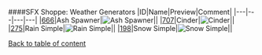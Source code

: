 ####SFX Shoppe: Weather Generators
|ID|Name|Preview|Comment|
|---|---|---|---|
|[666](https://github.com/alexey-lysiuk/Realm667-AAA-Cache/raw/master/data/0666.zip)|Ash Spawner|![Ash Spawner](http://www.realm667.com//images/content/repository/sfxshoppe/AshSpawner.png)||
|[707](https://github.com/alexey-lysiuk/Realm667-AAA-Cache/raw/master/data/0707.zip)|Cinder|![Cinder](http://www.realm667.com//images/content/repository/sfxshoppe/CinderSpawner.png)||
|[275](https://github.com/alexey-lysiuk/Realm667-AAA-Cache/raw/master/data/0275.zip)|Rain Simple|![Rain Simple](http://www.realm667.com//images/content/repository/sfxshoppe/rainspawner.png)||
|[198](https://github.com/alexey-lysiuk/Realm667-AAA-Cache/raw/master/data/0198.zip)|Snow Simple|![Snow Simple](http://www.realm667.com//images/content/repository/sfxshoppe/SnowSimple.png)||

[Back to table of content](../readme.md)

